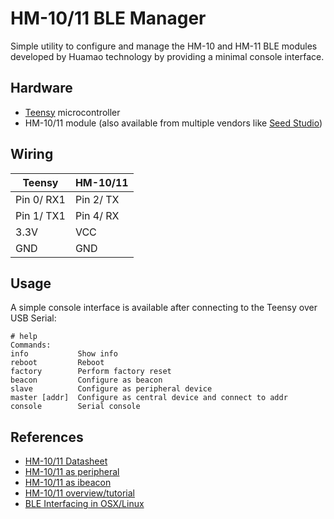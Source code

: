 # HM-10/11 BLE Manager
Simple utility to configure and manage the HM-10 and HM-11 BLE modules developed by Huamao technology by providing a minimal console interface.

## Hardware
- [Teensy](https://www.pjrc.com/teensy/) microcontroller
- HM-10/11 module (also available from multiple vendors like [Seed Studio])

## Wiring

| Teensy     | HM-10/11  |
|------------|-----------|
| Pin 0/ RX1 | Pin 2/ TX |
| Pin 1/ TX1 | Pin 4/ RX |
| 3.3V       | VCC       |
| GND        | GND       |

## Usage
A simple console interface is available after connecting to the Teensy over USB Serial:
```
# help
Commands:
info           Show info
reboot         Reboot
factory        Perform factory reset
beacon         Configure as beacon
slave          Configure as peripheral device
master [addr]  Configure as central device and connect to addr
console        Serial console
```

## References
- [HM-10/11 Datasheet](http://fab.cba.mit.edu/classes/863.15/doc/tutorials/programming/bluetooth/bluetooth40_en.pdf)
- [HM-10/11 as peripheral](http://blog.blecentral.com/2015/05/05/hm-10-peripheral)
- [HM-10/11 as ibeacon](http://www.blueluminance.com/HM-10-as-iBeacon.pdf)
- [HM-10/11 overview/tutorial](http://fab.cba.mit.edu/classes/863.15/doc/tutorials/programming/bluetooth.html)
- [BLE Interfacing in OSX/Linux](http://forum.rfduino.com/index.php?topic=73.0)

[Seed Studio]: https://www.seeedstudio.com/Bluetooth-V4.0-HM-11-BLE-Module-p-1803.html
